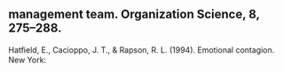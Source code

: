 ## management team. Organization Science, 8, 275–288.

Hatﬁeld, E., Cacioppo, J. T., & Rapson, R. L. (1994). Emotional contagion. New York: